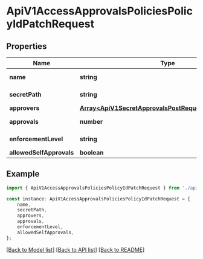# ApiV1AccessApprovalsPoliciesPolicyIdPatchRequest


## Properties

Name | Type | Description | Notes
------------ | ------------- | ------------- | -------------
**name** | **string** |  | [optional] [default to undefined]
**secretPath** | **string** |  | [optional] [default to undefined]
**approvers** | [**Array&lt;ApiV1SecretApprovalsPostRequestApproversInner&gt;**](ApiV1SecretApprovalsPostRequestApproversInner.md) |  | [default to undefined]
**approvals** | **number** |  | [optional] [default to undefined]
**enforcementLevel** | **string** |  | [optional] [default to EnforcementLevelEnum_Hard]
**allowedSelfApprovals** | **boolean** |  | [optional] [default to true]

## Example

```typescript
import { ApiV1AccessApprovalsPoliciesPolicyIdPatchRequest } from './api';

const instance: ApiV1AccessApprovalsPoliciesPolicyIdPatchRequest = {
    name,
    secretPath,
    approvers,
    approvals,
    enforcementLevel,
    allowedSelfApprovals,
};
```

[[Back to Model list]](../README.md#documentation-for-models) [[Back to API list]](../README.md#documentation-for-api-endpoints) [[Back to README]](../README.md)
